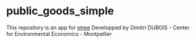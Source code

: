 # public_goods_simple

This repository is an app for [otree](http://www.otree.org)
Developped by Dimitri DUBOIS - Center for Environmental Economics - Montpellier
